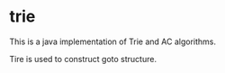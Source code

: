 trie
====

This is a java implementation of Trie and AC algorithms.

Tire is used to construct goto structure.


